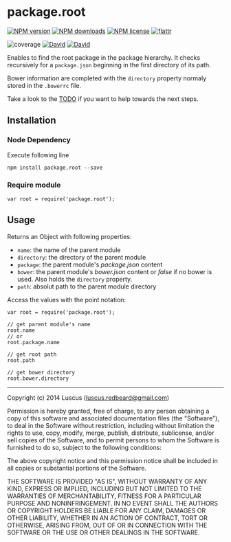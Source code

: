 # package.root

[![NPM version](https://img.shields.io/npm/v/package.root.svg?style=flat)](https://www.npmjs.com/package/package.root "View this project on NPM")
[![NPM downloads](https://img.shields.io/npm/dm/package.root.svg?style=flat)](https://www.npmjs.com/package/package.root "View this project on NPM")
[![NPM license](https://img.shields.io/npm/l/package.root.svg?style=flat)](https://www.npmjs.com/package/package.root "View this project on NPM")
[![flattr](https://img.shields.io/badge/flattr-donate-yellow.svg?style=flat)](http://flattr.com/thing/3817419/luscus-on-GitHub)

![coverage](https://cdn.rawgit.com/luscus/package.root/master/reports/coverage.svg)
[![David](https://img.shields.io/david/luscus/package.root.svg?style=flat)](https://david-dm.org/luscus/package.root)
[![David](https://img.shields.io/david/dev/luscus/package.root.svg?style=flat)](https://david-dm.org/luscus/package.root#info=devDependencies)

Enables to find the root package in the package hierarchy.
It checks recursively for a `package.json` beginning in the first directory of its path.

Bower information are completed with the `directory` property normaly stored in the `.bowerrc` file.


Take a look to the [TODO](https://github.com/luscus/package.root/blob/master/TODO.md) if you want to help towards the next steps.



## Installation

### Node Dependency

Execute following line

    npm install package.root --save


### Require module

    var root = require('package.root');


## Usage

Returns an Object with following properties:

* `name`: the name of the parent module
* `directory`: the directory of the parent module
* `package`: the parent module's *package.json* content
* `bower`: the parent module's *bower.json* content or *false* if no bower is used. Also holds the `directory` property.
* `path`: absolut path to the parent module directory

Access the values with the point notation:

    var root = require('package.root');

    // get parent module's name
    root.name
    // or
    root.package.name

    // get root path
    root.path

    // get bower directory
    root.bower.directory



-------------------
Copyright (c) 2014 Luscus (luscus.redbeard@gmail.com)

Permission is hereby granted, free of charge, to any person obtaining a copy of this software and associated documentation files (the "Software"), to deal in the Software without restriction, including without limitation the rights to use, copy, modify, merge, publish, distribute, sublicense, and/or sell copies of the Software, and to permit persons to whom the Software is furnished to do so, subject to the following conditions:

The above copyright notice and this permission notice shall be included in all copies or substantial portions of the Software.

THE SOFTWARE IS PROVIDED "AS IS", WITHOUT WARRANTY OF ANY KIND, EXPRESS OR IMPLIED, INCLUDING BUT NOT LIMITED TO THE WARRANTIES OF MERCHANTABILITY, FITNESS FOR A PARTICULAR PURPOSE AND NONINFRINGEMENT. IN NO EVENT SHALL THE AUTHORS OR COPYRIGHT HOLDERS BE LIABLE FOR ANY CLAIM, DAMAGES OR OTHER LIABILITY, WHETHER IN AN ACTION OF CONTRACT, TORT OR OTHERWISE, ARISING FROM, OUT OF OR IN CONNECTION WITH THE SOFTWARE OR THE USE OR OTHER DEALINGS IN THE SOFTWARE.
